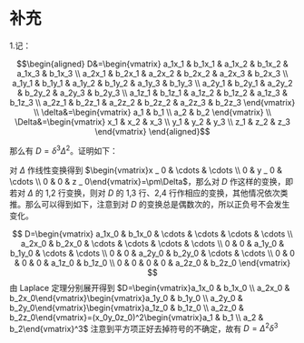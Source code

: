 # 补充

1.记：

$$\begin{aligned}
D&=\begin{vmatrix}
a_1x_1 & b_1x_1 & a_1x_2 & b_1x_2 & a_1x_3 & b_1x_3 \\
a_2x_1 & b_2x_1 & a_2x_2 & b_2x_2 & a_2x_3 & b_2x_3 \\
a_1y_1 & b_1y_1 & a_1y_2 & b_1y_2 & a_1y_3 & b_1y_3 \\
a_2y_1 & b_2y_1 & a_2y_2 & b_2y_2 & a_2y_3 & b_2y_3 \\
a_1z_1 & b_1z_1 & a_1z_2 & b_1z_2 & a_1z_3 & b_1z_3 \\
a_2z_1 & b_2z_1 & a_2z_2 & b_2z_2 & a_2z_3 & b_2z_3
\end{vmatrix} \\
\delta&=\begin{vmatrix}
a_1 & b_1 \\
a_2 & b_2
\end{vmatrix} \\
\Delta&=\begin{vmatrix}
x_1 & x_2 & x_3 \\
y_1 & y_2 & y_3 \\
z_1 & z_2 & z_3
\end{vmatrix}
\end{aligned}$$

那么有 $D=\delta^3\Delta^2$。证明如下：

对 $\Delta$ 作线性变换得到 $\begin{vmatrix}x _ 0 & \cdots & \cdots \\ 0 & y _ 0 & \cdots \\ 0 & 0 & z _ 0\end{vmatrix}=\pm\Delta$，那么对 $D$ 作这样的变换，即若对 $\Delta$ 的 1,2 行变换，则对 $D$ 的 1,3 行、2,4 行作相应的变换，其他情况依次类推。那么可以得到如下，注意到对 $D$ 的变换总是偶数次的，所以正负号不会发生变化。

$$
D=\begin{vmatrix}
a_1x_0 & b_1x_0 & \cdots & \cdots & \cdots & \cdots \\
a_2x_0 & b_2x_0 & \cdots & \cdots & \cdots & \cdots \\
0 & 0 & a_1y_0 & b_1y_0 & \cdots & \cdots \\
0 & 0 & a_2y_0 & b_2y_0 & \cdots & \cdots \\
0 & 0 & 0 & 0 & a_1z_0 & b_1z_0 \\
0 & 0 & 0 & 0 & a_2z_0 & b_2z_0
\end{vmatrix}
$$
由 Laplace 定理分别展开得到 $D=\begin{vmatrix}a_1x_0 & b_1x_0 \\ a_2x_0 & b_2x_0\end{vmatrix}\begin{vmatrix}a_1y_0 & b_1y_0 \\ a_2y_0 & b_2y_0\end{vmatrix}\begin{vmatrix}a_1z_0 & b_1z_0 \\ a_2z_0 & b_2z_0\end{vmatrix}=(x_0y_0z_0)^2\begin{vmatrix}a_1 & b_1 \\ a_2 & b_2\end{vmatrix}^3$
注意到平方项正好去掉符号的不确定，故有 $D=\Delta^2\delta^3$
